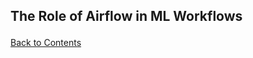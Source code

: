 ## The Role of Airflow in ML Workflows<p id="airflow_ml"></p>

<a href="https://github.com/KattsonBastos/ml-with-airflow#contents">Back to Contents</a>